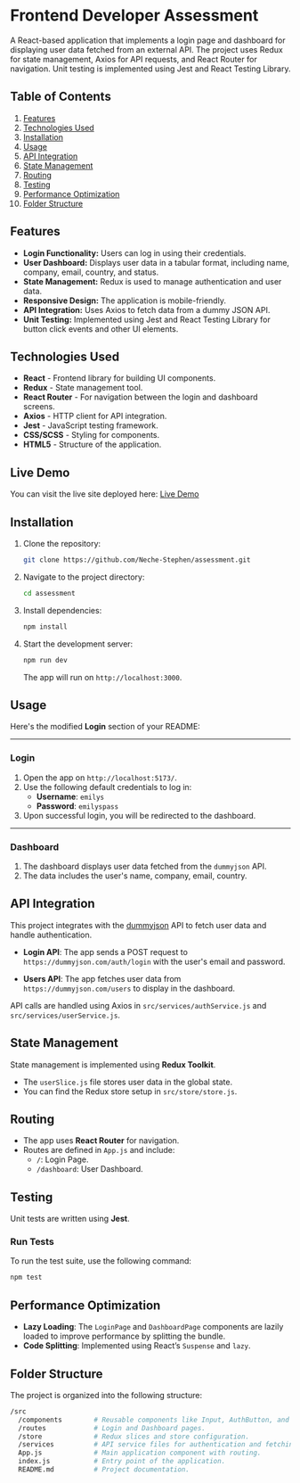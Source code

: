 
# Frontend Developer Assessment

A React-based application that implements a login page and dashboard for displaying user data fetched from an external API. The project uses Redux for state management, Axios for API requests, and React Router for navigation. Unit testing is implemented using Jest and React Testing Library.

## Table of Contents
1. [Features](#features)
2. [Technologies Used](#technologies-used)
3. [Installation](#installation)
4. [Usage](#usage)
5. [API Integration](#api-integration)
6. [State Management](#state-management)
7. [Routing](#routing)
8. [Testing](#testing)
9. [Performance Optimization](#performance-optimization)
10. [Folder Structure](#folder-structure)

## Features

- **Login Functionality:** Users can log in using their credentials.
- **User Dashboard:** Displays user data in a tabular format, including name, company, email, country, and status.
- **State Management:** Redux is used to manage authentication and user data.
- **Responsive Design:** The application is mobile-friendly.
- **API Integration:** Uses Axios to fetch data from a dummy JSON API.
- **Unit Testing:** Implemented using Jest and React Testing Library for button click events and other UI elements.

## Technologies Used

- **React** - Frontend library for building UI components.
- **Redux** - State management tool.
- **React Router** - For navigation between the login and dashboard screens.
- **Axios** - HTTP client for API integration.
- **Jest** - JavaScript testing framework.
- **CSS/SCSS** - Styling for components.
- **HTML5** - Structure of the application.

## Live Demo

You can visit the live site deployed here: [Live Demo](https://pearmonie-assessment1.vercel.app/)

## Installation

1. Clone the repository:
   ```bash
   git clone https://github.com/Neche-Stephen/assessment.git
   ```

2. Navigate to the project directory:
   ```bash
   cd assessment
   ```

3. Install dependencies:
   ```bash
   npm install
   ```

4. Start the development server:
   ```bash
   npm run dev
   ```

   The app will run on `http://localhost:3000`.

## Usage

Here's the modified **Login** section of your README:

---

### Login

1. Open the app on `http://localhost:5173/`.
2. Use the following default credentials to log in:
   - **Username**: `emilys`
   - **Password**: `emilyspass`
3. Upon successful login, you will be redirected to the dashboard.

---


### Dashboard

1. The dashboard displays user data fetched from the `dummyjson` API.
2. The data includes the user's name, company, email, country.

## API Integration

This project integrates with the [dummyjson](https://dummyjson.com) API to fetch user data and handle authentication.

- **Login API**: The app sends a POST request to `https://dummyjson.com/auth/login` with the user's email and password.
  
- **Users API**: The app fetches user data from `https://dummyjson.com/users` to display in the dashboard.

API calls are handled using Axios in `src/services/authService.js` and `src/services/userService.js`.

## State Management

State management is implemented using **Redux Toolkit**. 

- The `userSlice.js` file stores user data in the global state.
- You can find the Redux store setup in `src/store/store.js`.


## Routing

- The app uses **React Router** for navigation.
- Routes are defined in `App.js` and include:
  - `/`: Login Page.
  - `/dashboard`: User Dashboard.

## Testing

Unit tests are written using **Jest**.

### Run Tests

To run the test suite, use the following command:

```bash
npm test
```

## Performance Optimization

- **Lazy Loading**: The `LoginPage` and `DashboardPage` components are lazily loaded to improve performance by splitting the bundle.
- **Code Splitting**: Implemented using React’s `Suspense` and `lazy`.

## Folder Structure

The project is organized into the following structure:

```bash
/src
  /components        # Reusable components like Input, AuthButton, and UserTable.
  /routes            # Login and Dashboard pages.
  /store             # Redux slices and store configuration.
  /services          # API service files for authentication and fetching users.
  App.js             # Main application component with routing.
  index.js           # Entry point of the application.
  README.md          # Project documentation.
```
